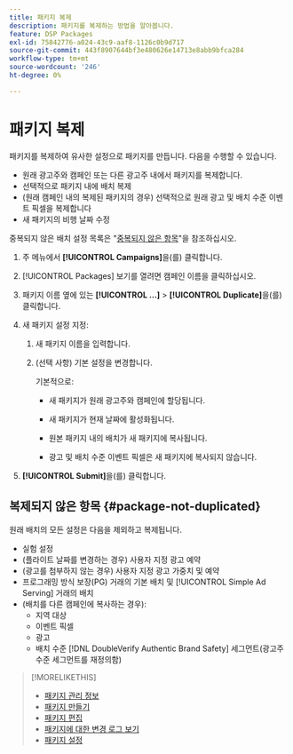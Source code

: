 ```yaml
---
title: 패키지 복제
description: 패키지를 복제하는 방법을 알아봅니다.
feature: DSP Packages
exl-id: 75842776-a024-43c9-aaf8-1126c0b9d717
source-git-commit: 443f8907644bf3e480626e14713e8abb9bfca284
workflow-type: tm+mt
source-wordcount: '246'
ht-degree: 0%

---
```


# 패키지 복제

패키지를 복제하여 유사한 설정으로 패키지를 만듭니다. 다음을 수행할 수 있습니다.

* 원래 광고주와 캠페인 또는 다른 광고주 내에서 패키지를 복제합니다.
* 선택적으로 패키지 내에 배치 복제
* (원래 캠페인 내의 복제된 패키지의 경우) 선택적으로 원래 광고 및 배치 수준 이벤트 픽셀을 복제합니다
* 새 패키지의 비행 날짜 수정

중복되지 않은 배치 설정 목록은 &quot;[중복되지 않은 항목](#package-not-duplicated)&quot;을 참조하십시오.

1. 주 메뉴에서 **[!UICONTROL Campaigns]**&#x200B;을(를) 클릭합니다.

1. [!UICONTROL Packages] 보기를 열려면 캠페인 이름을 클릭하십시오.

1. 패키지 이름 옆에 있는 **[!UICONTROL ...]** > **[!UICONTROL Duplicate]**&#x200B;을(를) 클릭합니다.

1. 새 패키지 설정 지정:

   1. 새 패키지 이름을 입력합니다.

   1. (선택 사항) 기본 설정을 변경합니다.

      기본적으로:

      * 새 패키지가 원래 광고주와 캠페인에 할당됩니다.

      * 새 패키지가 현재 날짜에 활성화됩니다.<!-- and the flight continues for NN  days. -->

      * 원본 패키지 내의 배치가 새 패키지에 복사됩니다.

      * 광고 및 배치 수준 이벤트 픽셀은 새 패키지에 복사되지 않습니다.

1. **[!UICONTROL Submit]**&#x200B;을(를) 클릭합니다.

## 복제되지 않은 항목 {#package-not-duplicated}

원래 배치의 모든 설정은 다음을 제외하고 복제됩니다.

* 실험 설정
* (플라이트 날짜를 변경하는 경우) 사용자 지정 광고 예약
* (광고를 첨부하지 않는 경우) 사용자 지정 광고 가중치 및 예약
* 프로그래밍 방식 보장(PG) 거래의 기본 배치 및 [!UICONTROL Simple Ad Serving] 거래의 배치
* (배치를 다른 캠페인에 복사하는 경우):
   * 지역 대상
   * 이벤트 픽셀
   * 광고
   * 배치 수준 [!DNL DoubleVerify Authentic Brand Safety] 세그먼트(광고주 수준 세그먼트를 재정의함)

>[!MORELIKETHIS]
>
>* [패키지 관리 정보](package-about.md)
>* [패키지 만들기](package-create.md)
>* [패키지 편집](package-edit.md)
>* [패키지에 대한 변경 로그 보기](package-change-log.md)
>* [패키지 설정](package-settings.md)
